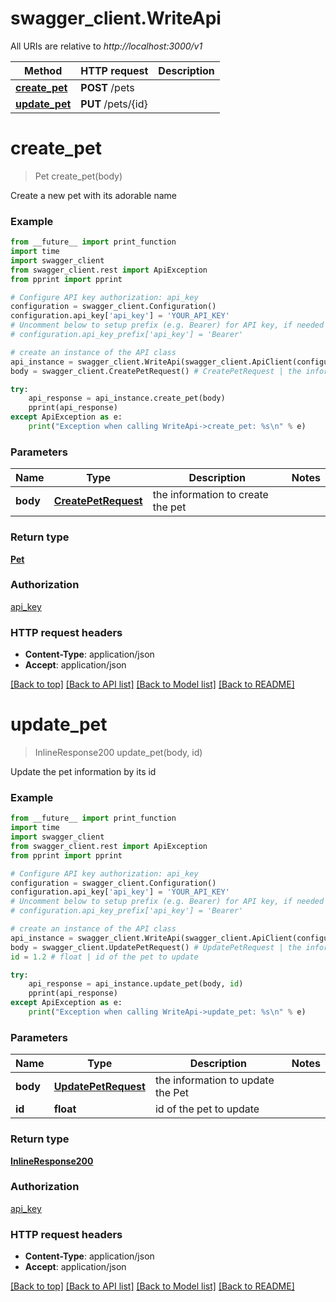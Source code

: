 # swagger_client.WriteApi

All URIs are relative to *http://localhost:3000/v1*

Method | HTTP request | Description
------------- | ------------- | -------------
[**create_pet**](WriteApi.md#create_pet) | **POST** /pets | 
[**update_pet**](WriteApi.md#update_pet) | **PUT** /pets/{id} | 

# **create_pet**
> Pet create_pet(body)



Create a new pet with its adorable name

### Example
```python
from __future__ import print_function
import time
import swagger_client
from swagger_client.rest import ApiException
from pprint import pprint

# Configure API key authorization: api_key
configuration = swagger_client.Configuration()
configuration.api_key['api_key'] = 'YOUR_API_KEY'
# Uncomment below to setup prefix (e.g. Bearer) for API key, if needed
# configuration.api_key_prefix['api_key'] = 'Bearer'

# create an instance of the API class
api_instance = swagger_client.WriteApi(swagger_client.ApiClient(configuration))
body = swagger_client.CreatePetRequest() # CreatePetRequest | the information to create the pet

try:
    api_response = api_instance.create_pet(body)
    pprint(api_response)
except ApiException as e:
    print("Exception when calling WriteApi->create_pet: %s\n" % e)
```

### Parameters

Name | Type | Description  | Notes
------------- | ------------- | ------------- | -------------
 **body** | [**CreatePetRequest**](CreatePetRequest.md)| the information to create the pet | 

### Return type

[**Pet**](Pet.md)

### Authorization

[api_key](../README.md#api_key)

### HTTP request headers

 - **Content-Type**: application/json
 - **Accept**: application/json

[[Back to top]](#) [[Back to API list]](../README.md#documentation-for-api-endpoints) [[Back to Model list]](../README.md#documentation-for-models) [[Back to README]](../README.md)

# **update_pet**
> InlineResponse200 update_pet(body, id)



Update the pet information by its id

### Example
```python
from __future__ import print_function
import time
import swagger_client
from swagger_client.rest import ApiException
from pprint import pprint

# Configure API key authorization: api_key
configuration = swagger_client.Configuration()
configuration.api_key['api_key'] = 'YOUR_API_KEY'
# Uncomment below to setup prefix (e.g. Bearer) for API key, if needed
# configuration.api_key_prefix['api_key'] = 'Bearer'

# create an instance of the API class
api_instance = swagger_client.WriteApi(swagger_client.ApiClient(configuration))
body = swagger_client.UpdatePetRequest() # UpdatePetRequest | the information to update the Pet
id = 1.2 # float | id of the pet to update

try:
    api_response = api_instance.update_pet(body, id)
    pprint(api_response)
except ApiException as e:
    print("Exception when calling WriteApi->update_pet: %s\n" % e)
```

### Parameters

Name | Type | Description  | Notes
------------- | ------------- | ------------- | -------------
 **body** | [**UpdatePetRequest**](UpdatePetRequest.md)| the information to update the Pet | 
 **id** | **float**| id of the pet to update | 

### Return type

[**InlineResponse200**](InlineResponse200.md)

### Authorization

[api_key](../README.md#api_key)

### HTTP request headers

 - **Content-Type**: application/json
 - **Accept**: application/json

[[Back to top]](#) [[Back to API list]](../README.md#documentation-for-api-endpoints) [[Back to Model list]](../README.md#documentation-for-models) [[Back to README]](../README.md)

